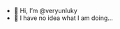 - 👋 Hi, I’m @veryunluky
- 👀 I have no idea what I am doing...


<!---
veryunluky/veryunluky is a ✨ special ✨ repository because its `README.md` (this file) appears on your GitHub profile.
You can click the Preview link to take a look at your changes.
--->
